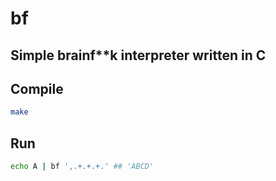 # bf

## Simple brainf**k interpreter written in C

## Compile
```bash
make
```

## Run
```bash
echo A | bf ',.+.+.+.' ## 'ABCD'
```
